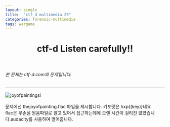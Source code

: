 ```yaml
---
layout: single
title:  "ctf-d multimedia 29"
categories: forensic-multimedia
tags: wargame
---
```



# <center>ctf-d Listen carefully!!</center><br>
###### 본 문제는 ctf-d.com의 문제입니다.<br>
---

![joyofpaintingsi](https://user-images.githubusercontent.com/91110884/188604519-a9550161-716e-4788-9efb-1400fe3287f0.PNG)
<br><br>
문제에선 thejoyofpainting.flac 파일을 제시합니다. 키포맷은 hxp{(key)}네요 <br>
flac은 무손실 원음파일로 알고 있어서 접근하는데에 오랜 시간이 걸리진 않았습니다.audacity를 사용하여 열어줍니다.<br>


